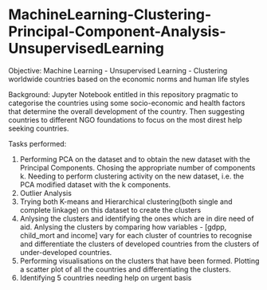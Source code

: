 # MachineLearning-Clustering-Principal-Component-Analysis-UnsupervisedLearning
Objective: 
Machine Learning - Unsupervised Learning - Clustering worldwide countries based on the economic norms and human life styles

Background:
Jupyter Notebook entitled in this repository pragmatic to categorise the countries using some socio-economic and health factors that determine the overall development of the country. Then suggesting countries to different NGO foundations to focus on the most direst help seeking countries.

Tasks performed:
1. Performing PCA on the dataset and to obtain the new dataset with the Principal Components. Chosing the appropriate number of components k. Needing to perform clustering activity on the new dataset, i.e. the PCA modified dataset with the k components.
2. Outlier Analysis
3. Trying both K-means and Hierarchical clustering(both single and complete linkage) on this dataset to create the clusters
4. Anlysing the clusters and identifying the ones which are in dire need of aid. Anlysing the clusters by comparing how variables - [gdpp, child_mort and income] vary for each cluster of countries to recognise and differentiate the clusters of developed countries from the clusters of under-developed countries.
5. Performing visualisations on the clusters that have been formed.  Plotting a scatter plot of all the countries and differentiating the clusters.
6. Identifying 5 countries needing help on urgent basis
